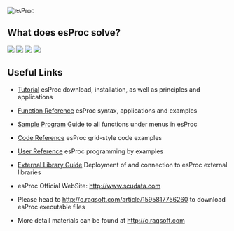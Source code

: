 ![esProc](http://www.raqsoft.com/raqesproc/update/img/esProc1.jpg)

 **What does esProc solve?**
 -----------------------------------------------------------------------------------------------------------------------
[![](http://www.raqsoft.com/raqesproc/update/img/1.png)](http://www.scudata.com/html/file-processor.html)
[![](http://www.raqsoft.com/raqesproc/update/img/2.png)](http://www.scudata.com/html/sql-enhancer.html)
[![](http://www.raqsoft.com/raqesproc/update/img/3.png)](http://www.scudata.com/html/report-data-source.html) 
[![](http://www.raqsoft.com/raqesproc/update/img/4.png)](http://www.scudata.com/html/java-computing-layer.html)



Useful Links
-----------------------------------------------------------------------------------------------------------------------

*   [Tutorial](http://doc.raqsoft.com.cn/esproc/tutorial/) esProc download, installation, as well as principles and applications
*   [Function Reference](http://doc.raqsoft.com.cn/esproc/func/) esProc syntax, applications and examples
*   [Sample Program](http://doc.raqsoft.com.cn/esproc/spd/) Guide to all functions under menus in esProc
*   [Code Reference](http://doc.raqsoft.com.cn/esproc/coderefer/ ) esProc grid-style code examples
*   [User Reference](http://doc.raqsoft.com.cn/esproc/manual/) esProc programming by examples
*   [External Library Guide](http://doc.raqsoft.com.cn/esproc/ext/) Deployment of and connection to esProc external libraries

*   esProc Official WebSite: http://www.scudata.com

*   Please head to http://c.raqsoft.com/article/1595817756260 to download esProc executable files

*   More detail materials can be found at http://c.raqsoft.com
